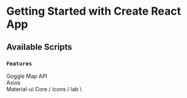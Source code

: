 # Getting Started with Create React App

## Available Scripts



### `Features`
Goggle Map API \
Axios\
Material-ui Core / icons / lab \
